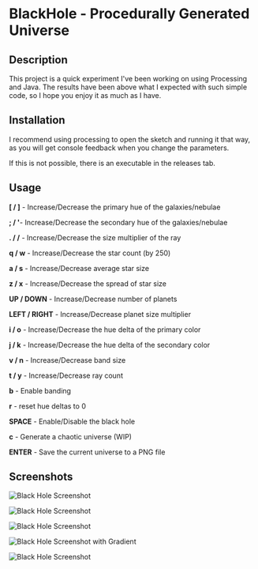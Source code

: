 # BlackHole - Procedurally Generated Universe

## Description

This project is a quick experiment I've been working on using Processing and Java. The results have been above what I expected with such simple code, so I hope you enjoy it as much as I have.

## Installation

I recommend using processing to open the sketch and running it that way, as you will get console feedback when you change the parameters.

If this is not possible, there is an executable in the releases tab.


## Usage

**[ / ]** - Increase/Decrease the primary hue of the galaxies/nebulae


**; / '**- Increase/Decrease the secondary hue of the galaxies/nebulae


**. / /** - Increase/Decrease the size multiplier of the ray


**q / w** - Increase/Decrease the star count (by 250)


**a / s** - Increase/Decrease average star size


**z / x** - Increase/Decrease the spread of star size


**UP / DOWN** - Increase/Decrease number of planets


**LEFT / RIGHT** - Increase/Decrease planet size multiplier


**i / o** - Increase/Decrease the hue delta of the primary color


**j / k** - Increase/Decrease the hue delta of the secondary color


**v / n** - Increase/Decrease band size


**t / y** - Increase/Decrease ray count


**b** - Enable banding


**r** - reset hue deltas to 0


**SPACE** - Enable/Disable the black hole


**c** - Generate a chaotic universe (WIP) 


**ENTER** - Save the current universe to a PNG file

## Screenshots

![Black Hole Screenshot](https://i.postimg.cc/FRcH1jNF/universe-6239-0012.png)


![Black Hole Screenshot](https://i.postimg.cc/pT4grwyF/blue1.png)


![Black Hole Screenshot](https://i.postimg.cc/4N7GTyD4/space2.png)


![Black Hole Screenshot with Gradient](https://i.postimg.cc/PqB4wTzT/universe-5106-0007.png)


![Black Hole Screenshot](https://i.postimg.cc/ncyJVZx4/space4.png)